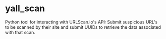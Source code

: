 # yall_scan
Python tool for interacting with URLScan.io's API: Submit suspicious URL's to be scanned by their site and submit UUIDs to retrieve the data associated with that scan.
